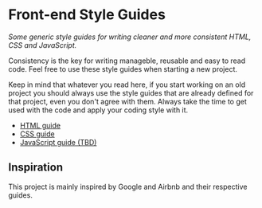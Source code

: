 # Front-end Style Guides

*Some generic style guides for writing cleaner and more consistent HTML, CSS and JavaScript.*

Consistency is the key for writing manageble, reusable and easy to read code. Feel free to use these style guides when starting a new project.

Keep in mind that whatever you read here, if you start working on an old project you should
always use the style guides that are already defined for that project,
even you don't agree with them. Always take the time to get used with the code 
and apply your coding style with it.

  - [HTML guide](https://github.com/ishristov/styleguides/tree/master/htmlguide)
  - [CSS guide](https://github.com/ishristov/styleguides/tree/master/cssguide)
  - [JavaScript guide (TBD)](https://github.com/ishristov/styleguides/tree/master/javascriptguide)

## Inspiration

This project is mainly inspired by Google and Airbnb and their respective guides.
